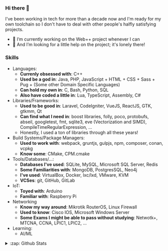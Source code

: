 ### Hi there 👋

I've been working in tech for more than a decade now and I'm ready for my own toolchain so I don't have to deal with other people's halfly satisfying projects.

- 🔭 I’m currently working on the Web++ project whenever I can
- 🤔 And I’m looking for a little help on the project; it's lonely there!

### Skills

- Languages:
  - **Currenly obsessed with**: C++
  - **Used be a god in**: Java, PHP, JavaScript + HTML + CSS + Sass + Pug + (Some other Domain Specific Languages)
  - **Can hold my own in**: C, Bash, Python, SQL
  - **Also have coded a little in**: Lua, TypeScript, Assembly, C#
- Libraries/Frameworks:
  - **Used to be good in**: Laravel, CodeIgniter, VueJS, ReactJS, GTK, gtkmm, Qt
  - **Can find what I need in**: boost libraries, folly, poco, protobufs, abseil, googletest, fmt, sqlite3, eve (Vectorization and SIMD), CompileTimeRegularExpression, ...
  - Honestly, I used a ton of libraries through all these years!
- Build Systems/Package Managers:
  - **Used to work with**: webpack, gruntjs, gulpjs, npm, composer, conan, vcpkg
  - **Know some**: CMake, CPM.cmake
- Tools/Databases/...:
  - **Databases I've used**: SQLite, MySQL, Microsoft SQL Server, Redis
  - **Some Familiarities with**: MongoDB, PostgresSQL, Neo4j
  - **I've used**: VirtualBox, Docker, lxc/lxd, VMware, KVM
  - **VCSes**: git, GitHub, GitLab
- IoT:
  - **Toyed with**: Arduino
  - **Familiar with**: Raspberry Pi
- Networking
  - **Know my way around**: Mikrotik RouterOS, Linux Firewall
  - **Used to know**: Cisco IOS, Microsoft Windows Server
  - **Some Exams I might be able to pass without studying**: Netwotk+, MTCNA, CCNA, LPIC1, LPIC2, ...
- Learning:
  - AI/ML


<details>
  <summary>:zap: Github Stats</summary>
  <img alt=Stats" src="https://github-readme-stats.vercel.app/api?username=the-moisrex&show_icons=true&theme=gotham">
  <img alt="GitHub Streak" src="https://streak-stats.demolab.com?user=the-moisrex&theme=merko&border_radius=10&date_format=M%20j%5B%2C%20Y%5D">
</details>
